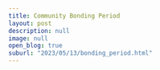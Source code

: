 ```yaml
---
title: Community Bonding Period
layout: post
description: null
image: null
open_blog: true
suburl: "2023/05/13/bonding_period.html"
---
```


